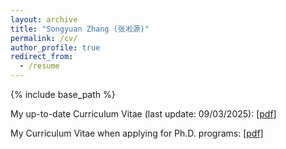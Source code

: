```yaml
---
layout: archive
title: "Songyuan Zhang (张凇源)"
permalink: /cv/
author_profile: true
redirect_from:
  - /resume
---
```


{% include base_path %}

My up-to-date Curriculum Vitae (last update: 09/03/2025): [[pdf]](https://syzhang092218-source.github.io/files/CV/CV_Songyuan_Zhang.pdf)

My Curriculum Vitae when applying for Ph.D. programs: [[pdf]](https://syzhang092218-source.github.io/files/CV_Songyuan_Zhang_PhD.pdf)
